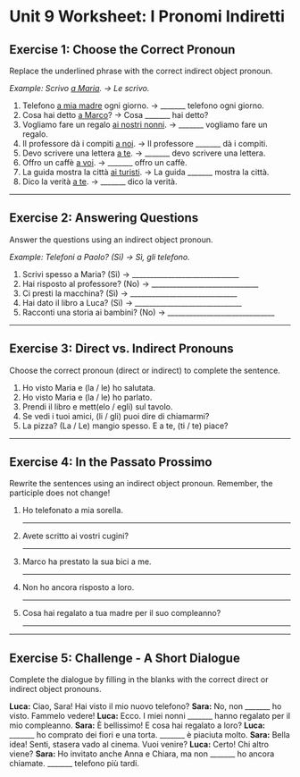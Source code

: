 
# Unit 9 Worksheet: I Pronomi Indiretti

## Exercise 1: Choose the Correct Pronoun

Replace the underlined phrase with the correct indirect object pronoun.

*Example: Scrivo <u>a Maria</u>. -> Le scrivo.*

1.  Telefono <u>a mia madre</u> ogni giorno. -> _______ telefono ogni giorno.
2.  Cosa hai detto <u>a Marco</u>? -> Cosa _______ hai detto?
3.  Vogliamo fare un regalo <u>ai nostri nonni</u>. -> _______ vogliamo fare un regalo.
4.  Il professore dà i compiti <u>a noi</u>. -> Il professore _______ dà i compiti.
5.  Devo scrivere una lettera <u>a te</u>. -> _______ devo scrivere una lettera.
6.  Offro un caffè <u>a voi</u>. -> _______ offro un caffè.
7.  La guida mostra la città <u>ai turisti</u>. -> La guida _______ mostra la città.
8.  Dico la verità <u>a te</u>. -> _______ dico la verità.

---

## Exercise 2: Answering Questions

Answer the questions using an indirect object pronoun.

*Example: Telefoni a Paolo? (Sì) -> Sì, gli telefono.*

1.  Scrivi spesso a Maria? (Sì) -> ______________________________
2.  Hai risposto al professore? (No) -> ______________________________
3.  Ci presti la macchina? (Sì) -> ______________________________
4.  Hai dato il libro a Luca? (Sì) -> ______________________________
5.  Racconti una storia ai bambini? (No) -> ______________________________

---

## Exercise 3: Direct vs. Indirect Pronouns

Choose the correct pronoun (direct or indirect) to complete the sentence.

1.  Ho visto Maria e (la / le) ho salutata.
2.  Ho visto Maria e (la / le) ho parlato.
3.  Prendi il libro e mett(elo / egli) sul tavolo.
4.  Se vedi i tuoi amici, (li / gli) puoi dire di chiamarmi?
5.  La pizza? (La / Le) mangio spesso. E a te, (ti / te) piace?

---

## Exercise 4: In the Passato Prossimo

Rewrite the sentences using an indirect object pronoun. Remember, the participle does not change!

1.  Ho telefonato a mia sorella.
    ____________________________________________________
2.  Avete scritto ai vostri cugini?
    ____________________________________________________
3.  Marco ha prestato la sua bici a me.
    ____________________________________________________
4.  Non ho ancora risposto a loro.
    ____________________________________________________
5.  Cosa hai regalato a tua madre per il suo compleanno?
    ____________________________________________________

---

## Exercise 5: Challenge - A Short Dialogue

Complete the dialogue by filling in the blanks with the correct direct or indirect object pronouns.

**Luca:** Ciao, Sara! Hai visto il mio nuovo telefono?
**Sara:** No, non _______ ho visto. Fammelo vedere!
**Luca:** Ecco. I miei nonni _______ hanno regalato per il mio compleanno.
**Sara:** È bellissimo! E cosa hai regalato a loro?
**Luca:** _______ ho comprato dei fiori e una torta. _______ è piaciuta molto.
**Sara:** Bella idea! Senti, stasera vado al cinema. Vuoi venire?
**Luca:** Certo! Chi altro viene?
**Sara:** Ho invitato anche Anna e Chiara, ma non _______ ho ancora chiamate. _______ telefono più tardi.
